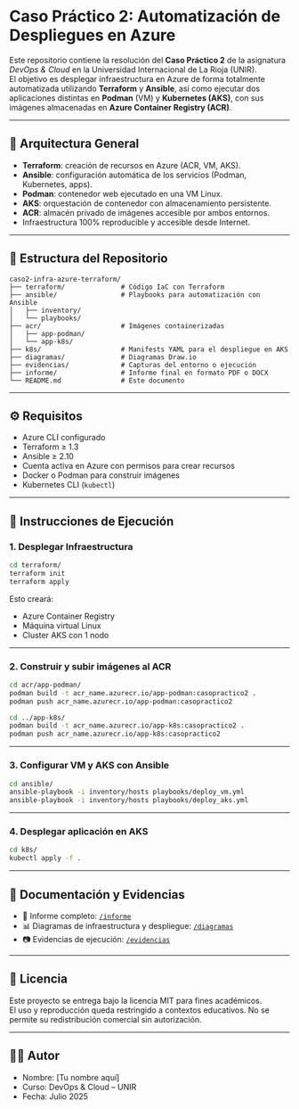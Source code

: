# Caso Práctico 2: Automatización de Despliegues en Azure

Este repositorio contiene la resolución del **Caso Práctico 2** de la asignatura *DevOps & Cloud* en la Universidad Internacional de La Rioja (UNIR).  
El objetivo es desplegar infraestructura en Azure de forma totalmente automatizada utilizando **Terraform** y **Ansible**, así como ejecutar dos aplicaciones distintas en **Podman** (VM) y **Kubernetes (AKS)**, con sus imágenes almacenadas en **Azure Container Registry (ACR)**.

---

## 📐 Arquitectura General

- **Terraform**: creación de recursos en Azure (ACR, VM, AKS).
- **Ansible**: configuración automática de los servicios (Podman, Kubernetes, apps).
- **Podman**: contenedor web ejecutado en una VM Linux.
- **AKS**: orquestación de contenedor con almacenamiento persistente.
- **ACR**: almacén privado de imágenes accesible por ambos entornos.
- Infraestructura 100% reproducible y accesible desde Internet.

---

## 📁 Estructura del Repositorio

```
caso2-infra-azure-terraform/
├── terraform/              # Código IaC con Terraform
├── ansible/                # Playbooks para automatización con Ansible
│   ├── inventory/
│   └── playbooks/
├── acr/                    # Imágenes containerizadas
│   ├── app-podman/
│   └── app-k8s/
├── k8s/                    # Manifests YAML para el despliegue en AKS
├── diagramas/              # Diagramas Draw.io
├── evidencias/             # Capturas del entorno o ejecución
├── informe/                # Informe final en formato PDF o DOCX
└── README.md               # Este documento
```

---

## ⚙️ Requisitos

- Azure CLI configurado
- Terraform ≥ 1.3
- Ansible ≥ 2.10
- Cuenta activa en Azure con permisos para crear recursos
- Docker o Podman para construir imágenes
- Kubernetes CLI (`kubectl`)

---

## 🚀 Instrucciones de Ejecución

### 1. Desplegar Infraestructura

```bash
cd terraform/
terraform init
terraform apply
```

Esto creará:
- Azure Container Registry
- Máquina virtual Linux
- Cluster AKS con 1 nodo

---

### 2. Construir y subir imágenes al ACR

```bash
cd acr/app-podman/
podman build -t acr_name.azurecr.io/app-podman:casopractico2 .
podman push acr_name.azurecr.io/app-podman:casopractico2

cd ../app-k8s/
podman build -t acr_name.azurecr.io/app-k8s:casopractico2 .
podman push acr_name.azurecr.io/app-k8s:casopractico2
```

---

### 3. Configurar VM y AKS con Ansible

```bash
cd ansible/
ansible-playbook -i inventory/hosts playbooks/deploy_vm.yml
ansible-playbook -i inventory/hosts playbooks/deploy_aks.yml
```

---

### 4. Desplegar aplicación en AKS

```bash
cd k8s/
kubectl apply -f .
```

---

## 📄 Documentación y Evidencias

- 🧾 Informe completo: [`/informe`](./informe)
- 📊 Diagramas de infraestructura y despliegue: [`/diagramas`](./diagramas)
- 📷 Evidencias de ejecución: [`/evidencias`](./evidencias)

---

## 🔐 Licencia

Este proyecto se entrega bajo la licencia MIT para fines académicos.  
El uso y reproducción queda restringido a contextos educativos. No se permite su redistribución comercial sin autorización.

---

## 👨‍💻 Autor

- Nombre: [Tu nombre aquí]
- Curso: DevOps & Cloud – UNIR
- Fecha: Julio 2025